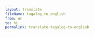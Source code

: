 ```yaml
--- 
layout: translate 
fileName: tagalog_to_english
from: en
to: hi 
permalink: translate-tagalog-to-english
---
```

